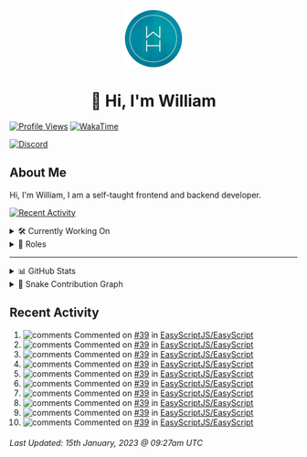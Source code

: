 <p align="center">
  <a href="https://wdh.gg">
    <img src="https://raw.githubusercontent.com/WilliamDavidHarrison/WilliamDavidHarrison/main/assets/logo.png" height="100" width="100">
  </a>
</p>

<h1 align="center">👋 Hi, I'm William</h1>

[![Profile Views](https://komarev.com/ghpvc/?username=williamdavidharrison&color=blue&style=for-the-badge)](https://wdh.gg/github)
[![WakaTime](https://wakatime.com/badge/user/817e29c1-e1ac-4adc-936b-37bfa447c165.svg?style=for-the-badge)](https://wdh.gg/wakatime)

[![Discord](https://lanyard.cnrad.dev/api/853158265466257448)](https://wdh.gg/discord/account)

## About Me
Hi, I'm William, I am a self-taught frontend and backend developer.

[![Recent Activity](https://img.shields.io/badge/-Recent%20Activity-333333?style=for-the-badge&logo=github)](https://wdh.gg/activity)

<details>
  <summary>🛠️ Currently Working On</summary>
  <br>

  [![Easy Script](https://img.shields.io/badge/-Easy%20Script-333333?style=for-the-badge)](https://wdh.gg/easyscript)

</details>

<details>
  <summary>💼 Roles</summary>
  <br>

  [![Future Focus Accounting](https://img.shields.io/badge/Future%20Focus%20Accounting-Developer-222222?style=for-the-badge)](https://wdh.gg/ffa/github)

  [![Open Domains](https://img.shields.io/badge/Open%20Domains-Maintainer-222222?style=for-the-badge)](https://wdh.gg/od)

  [![is-a.dev](https://img.shields.io/badge/is--a.dev-Maintainer-222222?style=for-the-badge)](https://wdh.gg/is-a-dev)

  [![is-a-good.dev](https://img.shields.io/badge/is--a--good.dev-Helper-222222?style=for-the-badge)](https://wdh.gg/is-a-good-dev)

</details>

---

<details>
  <summary>📊 GitHub Stats</summary>
  <br>

  ![GitHub Stats](https://github-readme-stats.vercel.app/api?username=williamdavidharrison&theme=algolia&show_icons=true&border_radius=8&count_private=true&include_all_commits=true)

  ![Top Languages](https://github-readme-stats.vercel.app/api/top-langs/?username=williamdavidharrison&theme=algolia&layout=compact&border_radius=8)

  ![GitHub Streak](https://streak-stats.demolab.com/?user=WilliamDavidHarrison&theme=dark)

</details>

<details>
  <summary>🐍 Snake Contribution Graph</summary>
  <br>

  ![Snake](https://github.com/WilliamDavidHarrison/WilliamDavidHarrison/blob/output/github-contribution-grid-snake.svg)

</details>

## Recent Activity

<!--RECENT_ACTIVITY:start-->
1. ![comments](https://cdn.jsdelivr.net/gh/Readme-Workflows/Readme-Icons@main/icons/octicons/Comment.svg) Commented on [#39](https://github.com/EasyScriptJS/EasyScript/pull/39#issuecomment-1383095606) in [EasyScriptJS/EasyScript](https://github.com/EasyScriptJS/EasyScript)<br>
2. ![comments](https://cdn.jsdelivr.net/gh/Readme-Workflows/Readme-Icons@main/icons/octicons/Comment.svg) Commented on [#39](https://github.com/EasyScriptJS/EasyScript/pull/39#discussion_r1070536665) in [EasyScriptJS/EasyScript](https://github.com/EasyScriptJS/EasyScript)<br>
3. ![comments](https://cdn.jsdelivr.net/gh/Readme-Workflows/Readme-Icons@main/icons/octicons/Comment.svg) Commented on [#39](https://github.com/EasyScriptJS/EasyScript/pull/39#discussion_r1070536812) in [EasyScriptJS/EasyScript](https://github.com/EasyScriptJS/EasyScript)<br>
4. ![comments](https://cdn.jsdelivr.net/gh/Readme-Workflows/Readme-Icons@main/icons/octicons/Comment.svg) Commented on [#39](https://github.com/EasyScriptJS/EasyScript/pull/39#discussion_r1070535782) in [EasyScriptJS/EasyScript](https://github.com/EasyScriptJS/EasyScript)<br>
5. ![comments](https://cdn.jsdelivr.net/gh/Readme-Workflows/Readme-Icons@main/icons/octicons/Comment.svg) Commented on [#39](https://github.com/EasyScriptJS/EasyScript/pull/39#discussion_r1070537019) in [EasyScriptJS/EasyScript](https://github.com/EasyScriptJS/EasyScript)<br>
6. ![comments](https://cdn.jsdelivr.net/gh/Readme-Workflows/Readme-Icons@main/icons/octicons/Comment.svg) Commented on [#39](https://github.com/EasyScriptJS/EasyScript/pull/39#discussion_r1070536906) in [EasyScriptJS/EasyScript](https://github.com/EasyScriptJS/EasyScript)<br>
7. ![comments](https://cdn.jsdelivr.net/gh/Readme-Workflows/Readme-Icons@main/icons/octicons/Comment.svg) Commented on [#39](https://github.com/EasyScriptJS/EasyScript/pull/39#discussion_r1070536764) in [EasyScriptJS/EasyScript](https://github.com/EasyScriptJS/EasyScript)<br>
8. ![comments](https://cdn.jsdelivr.net/gh/Readme-Workflows/Readme-Icons@main/icons/octicons/Comment.svg) Commented on [#39](https://github.com/EasyScriptJS/EasyScript/pull/39#discussion_r1070535289) in [EasyScriptJS/EasyScript](https://github.com/EasyScriptJS/EasyScript)<br>
9. ![comments](https://cdn.jsdelivr.net/gh/Readme-Workflows/Readme-Icons@main/icons/octicons/Comment.svg) Commented on [#39](https://github.com/EasyScriptJS/EasyScript/pull/39#discussion_r1070536882) in [EasyScriptJS/EasyScript](https://github.com/EasyScriptJS/EasyScript)<br>
10. ![comments](https://cdn.jsdelivr.net/gh/Readme-Workflows/Readme-Icons@main/icons/octicons/Comment.svg) Commented on [#39](https://github.com/EasyScriptJS/EasyScript/pull/39#discussion_r1070536968) in [EasyScriptJS/EasyScript](https://github.com/EasyScriptJS/EasyScript)<br>
<!--RECENT_ACTIVITY:end-->

<!--RECENT_ACTIVITY:last_update-->
###### Last Updated: 15th January, 2023 @ 09:27am UTC
<!--RECENT_ACTIVITY:last_update_end-->
